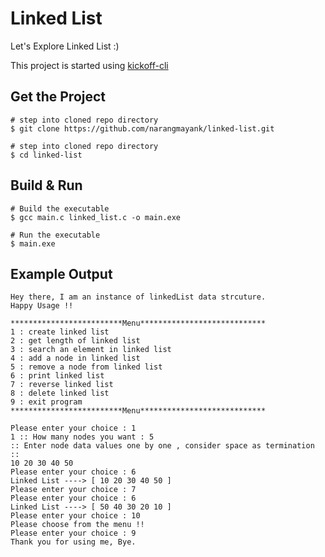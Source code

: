 # Linked List

Let's Explore Linked List :)

This project is started using [kickoff-cli](https://github.com/narangmayank/kickoff-cli)

## Get the Project
```
# step into cloned repo directory
$ git clone https://github.com/narangmayank/linked-list.git

# step into cloned repo directory
$ cd linked-list
```

## Build & Run

```
# Build the executable
$ gcc main.c linked_list.c -o main.exe

# Run the executable
$ main.exe
```

## Example Output

```
Hey there, I am an instance of linkedList data strcuture.
Happy Usage !!

*************************Menu****************************
1 : create linked list
2 : get length of linked list
3 : search an element in linked list
4 : add a node in linked list
5 : remove a node from linked list
6 : print linked list
7 : reverse linked list
8 : delete linked list
9 : exit program
*************************Menu****************************

Please enter your choice : 1
1 :: How many nodes you want : 5
:: Enter node data values one by one , consider space as termination ::
10 20 30 40 50
Please enter your choice : 6
Linked List ----> [ 10 20 30 40 50 ]
Please enter your choice : 7
Please enter your choice : 6
Linked List ----> [ 50 40 30 20 10 ]
Please enter your choice : 10
Please choose from the menu !!
Please enter your choice : 9
Thank you for using me, Bye.
```